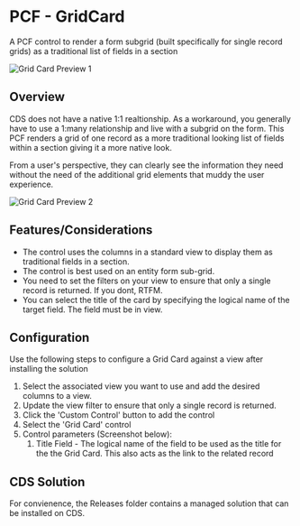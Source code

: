 # PCF - GridCard
 A PCF control to render a form subgrid (built specifically for single record grids) as a traditional list of fields in a section

 ![Grid Card Preview 1](https://github.com/jasonaalmeida/PCF_GridCard/blob/master/GridCard/images/current_active_quote.png)

## Overview
CDS does not have a native 1:1 realtionship. As a workaround, you generally have to use a 1:many relationship and live with a subgrid on the form. This PCF renders a grid of one record as a more traditional looking list of fields within a section giving it a more native look.

From a user's perspective, they can clearly see the information they need without the need of the additional grid elements that muddy the user experience.

 ![Grid Card Preview 2](https://github.com/jasonaalmeida/PCF_GridCard/blob/master/GridCard/images/next_booking.png)

## Features/Considerations
- The control uses the columns in a standard view to display them as traditional fields in a section.
- The control is best used on an entity form sub-grid.
- You need to set the filters on your view to ensure that only a single record is returned. If you dont, RTFM.
- You can select the title of the card by specifying the logical name of the target field. The field must be in view.

## Configuration
Use the following steps to configure a Grid Card against a view after installing the solution

1. Select the associated view you want to use and add the desired columns to a view.
2. Update the view filter to ensure that only a single record is returned.
3. Click the 'Custom Control' button to add the control
4. Select the 'Grid Card' control
5. Control parameters (Screenshot below):
    1. Title Field - The logical name of the field to be used as the title for the the Grid Card. This also acts as the link to the related record

## CDS Solution
For convienence, the Releases folder contains a managed solution that can be installed on CDS.
